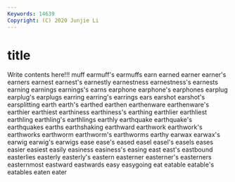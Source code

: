 ```yaml
---
Keywords: 14639
Copyright: (C) 2020 Junjie Li
---
```


# title

Write contents here!!!
muff 
earmuff's 
earmuffs 
earn 
earned 
earner 
earner's 
earners
earnest 
earnest's 
earnestly 
earnestness 
earnestness's 
earnests 
earning 
earnings 
earnings's 
earns
earphone 
earphone's 
earphones 
earplug 
earplug's 
earplugs 
earring 
earring's 
earrings 
ears
earshot 
earshot's 
earsplitting 
earth 
earth's 
earthed 
earthen 
earthenware 
earthenware's 
earthier
earthiest 
earthiness 
earthiness's 
earthing 
earthlier 
earthliest 
earthling 
earthling's 
earthlings 
earthly
earthquake 
earthquake's 
earthquakes 
earths 
earthshaking 
earthward 
earthwork 
earthwork's 
earthworks 
earthworm
earthworm's 
earthworms 
earthy 
earwax 
earwax's 
earwig 
earwig's 
earwigs 
ease 
ease's
eased 
easel 
easel's 
easels 
eases 
easier 
easiest 
easily 
easiness 
easiness's
easing 
east 
east's 
eastbound 
easterlies 
easterly 
easterly's 
eastern 
easterner 
easterner's
easterners 
easternmost 
eastward 
eastwards 
easy 
easygoing 
eat 
eatable 
eatable's 
eatables
eaten 
eater 
